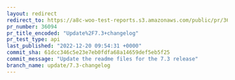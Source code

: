 ```yaml
---
layout: redirect
redirect_to: https://a8c-woo-test-reports.s3.amazonaws.com/public/pr/36094/api/index.html
pr_number: 36094
pr_title_encoded: "Update%2F7.3+changelog"
pr_test_type: api
last_published: "2022-12-20 09:54:31 +0000"
commit_sha: 61dcc346c5e23e7eb0fdfa68a14659def5eb5f25
commit_message: "Update the readme files for the 7.3 release"
branch_name: update/7.3-changelog
---
```

